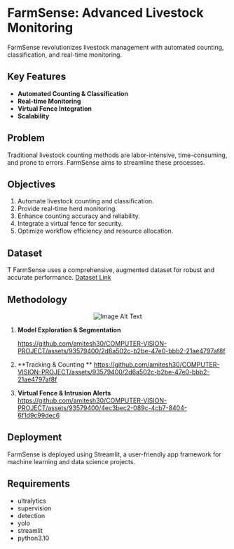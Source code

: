 # FarmSense: Advanced Livestock Monitoring

FarmSense revolutionizes livestock management with automated counting, classification, and real-time monitoring.

## Key Features

- **Automated Counting & Classification**
- **Real-time Monitoring**
- **Virtual Fence Integration**
- **Scalability**

## Problem

Traditional livestock counting methods are labor-intensive, time-consuming, and prone to errors. FarmSense aims to streamline these processes.

## Objectives

1. Automate livestock counting and classification.
2. Provide real-time herd monitoring.
3. Enhance counting accuracy and reliability.
4. Integrate a virtual fence for security.
5. Optimize workflow efficiency and resource allocation.

## Dataset
T
FarmSense uses a comprehensive, augmented dataset for robust and accurate performance.
[Dataset Link](https://universe.roboflow.com/cvproject-d8hm5/cv-project-4-c)

## Methodology
<center>
  <img src="https://github.com/amitesh30/COMPUTER-VISION-PROJECT/raw/main/Images/Screenshot%202024-05-01%20023500.png" alt="Image Alt Text">
</center>

1. **Model Exploration & Segmentation**

   https://github.com/amitesh30/COMPUTER-VISION-PROJECT/assets/93579400/2d6a502c-b2be-47e0-bbb2-21ae4797af8f
3. **Tracking & Counting **
    https://github.com/amitesh30/COMPUTER-VISION-PROJECT/assets/93579400/2d6a502c-b2be-47e0-bbb2-21ae4797af8f
4. **Virtual Fence & Intrusion Alerts**
    https://github.com/amitesh30/COMPUTER-VISION-PROJECT/assets/93579400/4ec3bec2-089c-4cb7-8404-6f1d9c99dec6

## Deployment

FarmSense is deployed using Streamlit, a user-friendly app framework for machine learning and data science projects.

## Requirements

- ultralytics
- supervision
- detection
- yolo
- streamlit
- python3.10




